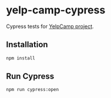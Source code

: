 # yelp-camp-cypress

Cypress tests for [YelpCamp project](https://github.com/morkune/yelp-camp-cypress).

## Installation

```sh
npm install
```
## Run Cypress

```sh
npm run cypress:open
```
